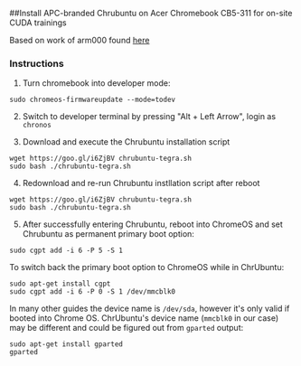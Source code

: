 ##Install APC-branded Chrubuntu on Acer Chromebook CB5-311 for on-site CUDA trainings

Based on work of arm000 found [here](http://www.reddit.com/r/chrubuntu/comments/2hhb31/chrubuntu_on_acer_chromebook_13/)

### Instructions

1. Turn chromebook into developer mode:

```
sudo chromeos-firmwareupdate --mode=todev
```

2. Switch to developer terminal by pressing "Alt + Left Arrow", login as `chronos`

3. Download and execute the Chrubuntu installation script

```
wget https://goo.gl/i6ZjBV chrubuntu-tegra.sh
sudo bash ./chrubuntu-tegra.sh
```

4. Redownload and re-run Chrubuntu instllation script after reboot

```
wget https://goo.gl/i6ZjBV chrubuntu-tegra.sh
sudo bash ./chrubuntu-tegra.sh
```

5. After successfully entering Chrubuntu, reboot into ChromeOS and set Chrubuntu as permanent primary boot option:

```
sudo cgpt add -i 6 -P 5 -S 1
```

To switch back the primary boot option to ChromeOS while in ChrUbuntu:

```
sudo apt-get install cgpt
sudo cgpt add -i 6 -P 0 -S 1 /dev/mmcblk0
```

In many other guides the device name is `/dev/sda`, however it's only valid if booted into Chrome OS. ChrUbuntu's device name (`mmcblk0` in our case) may be different and could be figured out from `gparted` output:

```
sudo apt-get install gparted
gparted
```

